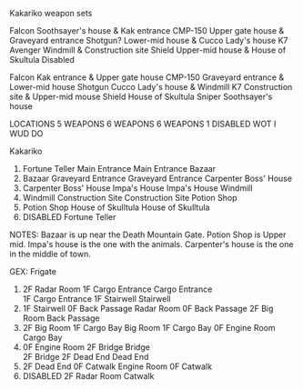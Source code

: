 Kakariko weapon sets

Falcon		Soothsayer's house & Kak entrance
CMP-150		Upper gate house & Graveyard entrance
Shotgun?		Lower-mid house & Cucco Lady's house
K7 Avenger	Windmill & Construction site
Shield		Upper-mid house & House of Skultula 
Disabled

Falcon		Kak entrance & Upper gate house
CMP-150		Graveyard entrance & Lower-mid house
Shotgun		Cucco Lady's house & Windmill
K7		Construction site & Upper-mid mouse
Shield		House of Skultula
Sniper		Soothsayer's house


LOCATIONS
    5 WEAPONS               6 WEAPONS               6 WEAPONS
    1 DISABLED                                      WOT I WUD DO

Kakariko
1.  Fortune Teller          Main Entrance
    Main Entrance           Bazaar
2.  Bazaar                  Graveyard Entrance
    Graveyard Entrance      Carpenter Boss' House
3.  Carpenter Boss' House   Impa's House
    Impa's House            Windmill
4.  Windmill                Construction Site
    Construction Site       Potion Shop
5.  Potion Shop             House of Skulltula
    House of Skulltula
6.  DISABLED                Fortune Teller

NOTES: Bazaar is up near the Death Mountain Gate. Potion Shop is Upper mid. Impa's house is the one with the animals. Carpenter's house is the one in the middle of town.

GEX: Frigate
1.  2F Radar Room       1F Cargo Entrance       Cargo Entrance        
    1F Cargo Entrance   1F Stairwell            Stairwell
2.  1F Stairwell        0F Back Passage         Radar Room
    0F Back Passage     2F Big Room             Back Passage
3.  2F Big Room         1F Cargo Bay            Big Room
    1F Cargo Bay        0F Engine Room          Cargo Bay
4.  0F Engine Room      2F Bridge               Bridge     
    2F Bridge           2F Dead End             Dead End
5.  2F Dead End         0F Catwalk              Engine Room
    0F Catwalk
6.  DISABLED            2F Radar Room           Catwalk


